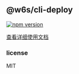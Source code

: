 ## @w6s/cli-deploy

[![npm version](https://badge.fury.io/js/%40w6s%2Fcli-deploy.svg)](https://badge.fury.io/js/%40w6s%2Fcli-deploy) 

[查看详细使用文档](https://open.workplus.io/dev/DevOps/deploy.html)

### license

MIT